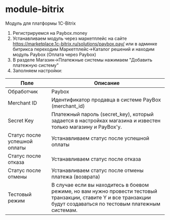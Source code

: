 # module-bitrix
Модуль для платформы 1C-Bitrix

1. Регистрируемся на Paybox.money
2. Устанавливаем модуль через маркетплейс на сайте https://marketplace.1c-bitrix.ru/solutions/paybox.pay/ или в админке битрикса переходим Маркетплейс->Каталог решений и находим модуль Paybox (Оплата через Paybox)
3. В разделе Магазин->Платежные системы нажимаем "Добавить платежную систему"
4. Заполняем настройки: 

| Поле | Описание |
| --- | --- |
| Обработчик | Paybox |
| Merchant ID | Идентификатор продавца в системе PayBox (merchant_id) |
| Secret Key | Платежный пароль (secret_key), который задается в настройках магазина и известен только магазину и PayBox'у. |
| Статус после успешной оплаты | Устанавливаем статус после успешной оплаты |
| Статус после отказа | Устанавливаем статус после отказа |
| Статус после отмены | Устанавливаем статус после отмены платежа (возврата) |
| Тестовый режим | В случае если вы находитесь в боевом режиме, но вам нужно провести тестовый транзакции, ставите Y и все транзакции будут создаваться по тестовым платежным системам.|
